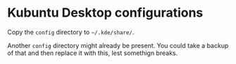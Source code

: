 Kubuntu Desktop configurations
==============================

Copy the `config` directory to `~/.kde/share/`.

Another `config` directory might already be present. You could take a backup of that and then replace it with this, lest somethign breaks.
